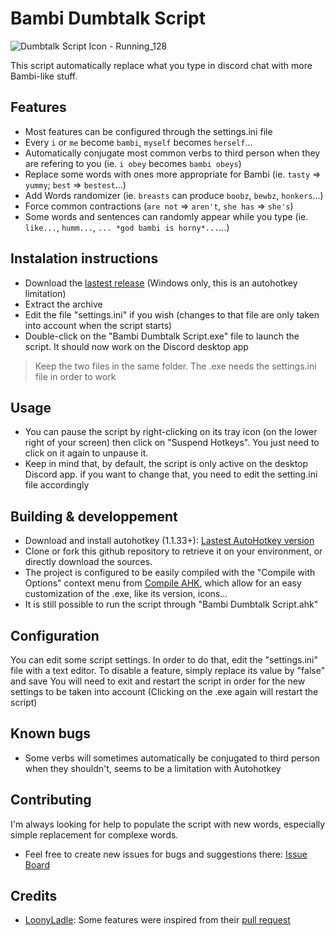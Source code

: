 # Bambi Dumbtalk Script

![Dumbtalk Script Icon - Running_128](https://user-images.githubusercontent.com/5974879/118271520-af706a80-b4c1-11eb-8d0a-18f69c791f4c.png)

This script automatically replace what you type in discord chat with more Bambi-like stuff.

## Features

- Most features can be configured through the settings.ini file
- Every `i` or `me` become `bambi`, `myself` becomes `herself`...
- Automatically conjugate most common verbs to third person when they are refering to you (ie. `i obey` becomes `bambi obeys`)
- Replace some words with ones more appropriate for Bambi (ie. `tasty` => `yummy`; `best` => `bestest`...)
- Add Words randomizer (ie. `breasts` can produce `boobz`, `bewbz`, `honkers`...)
- Force common contractions (`are not` => `aren't`, `she has` => `she's`)
- Some words and sentences can randomly appear while you type (ie. `like...`, `humm...`, `... *god bambi is horny*...`...)

## Instalation instructions

- Download the [lastest release](https://github.com/Triskelia/Bambi-Dumbtalk-Script/releases) (Windows only, this is an autohotkey limitation)
- Extract the archive
- Edit the file "settings.ini" if you wish (changes to that file are only taken into account when the script starts)
- Double-click on the "Bambi Dumbtalk Script.exe" file to launch the script. It should now work on the Discord desktop app

> Keep the two files in the same folder. The .exe needs the settings.ini file in order to work

## Usage

- You can pause the script by right-clicking on its tray icon (on the lower right of your screen) then click on "Suspend Hotkeys". You just need to click on it again to unpause it.
- Keep in mind that, by default, the script is only active on the desktop Discord app. if you want to change that, you need to edit the setting.ini file accordingly

## Building & developpement

- Download and install autohotkey (1.1.33+): [Lastest AutoHotkey version](https://www.autohotkey.com/download/ahk-install.exe)
- Clone or fork this github repository to retrieve it on your environment, or directly download the sources.
- The project is configured to be easily compiled with the "Compile with Options" context menu from [Compile AHK](https://github.com/mercury233/compile-ahk), which allow for an easy customization of the .exe, like its version, icons...
- It is still possible to run the script through "Bambi Dumbtalk Script.ahk"

## Configuration

You can edit some script settings. In order to do that, edit the "settings.ini" file with a text editor.
To disable a feature, simply replace its value by "false" and save
You will need to exit and restart the script in order for the new settings to be taken into account (Clicking on the .exe again will restart the script)

## Known bugs

- Some verbs will sometimes automatically be conjugated to third person when they shouldn't, seems to be a limitation with Autohotkey

## Contributing

I'm always looking for help to populate the script with new words, especially simple replacement for complexe words.

- Feel free to create new issues for bugs and suggestions there: [Issue Board](https://github.com/Triskelia/Bambi-Dumbtalk-Script/issues)

## Credits

- [LoonyLadle](https://github.com/LoonyLadle): Some features were inspired from their [pull request](https://github.com/Triskelia/Bambi-Dumbtalk-Script/pull/2)
